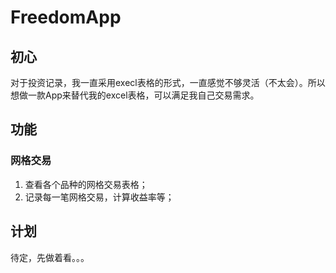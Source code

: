 # FreedomApp

## 初心

对于投资记录，我一直采用execl表格的形式，一直感觉不够灵活（不太会）。所以想做一款App来替代我的excel表格，可以满足我自己交易需求。

## 功能

### 网格交易

1.  查看各个品种的网格交易表格；
2.  记录每一笔网格交易，计算收益率等；

## 计划

待定，先做着看。。。